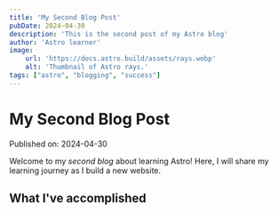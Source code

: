 ```yaml
---
title: 'My Second Blog Post'
pubDate: 2024-04-30
description: 'This is the second post of my Astro blog'
author: 'Astro learner'
image: 
    url: 'https://docs.astro.build/assets/rays.webp'
    alt: 'Thumbnail of Astro rays.'
tags: ["astro", "blogging", "success"]
---
```

# My Second Blog Post

Published on: 2024-04-30

Welcome to my _second blog_ about learning Astro! Here, I will share my learning journey as I build a new website.

## What I've accomplished


